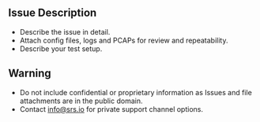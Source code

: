 <!--
Before filing an issue, search for solutions here:
- srsRAN Project discussions page (https://github.com/srsran/srsRAN_Project/discussions)
-->

## Issue Description ##
* Describe the issue in detail.
* Attach config files, logs and PCAPs for review and repeatability.
* Describe your test setup.

## Warning ##
* Do not include confidential or proprietary information as Issues and file attachments are in the public domain. 
* Contact info@srs.io for private support channel options.
